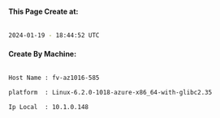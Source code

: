 
   
#### This Page Create at:

```bash

2024-01-19 - 18:44:52 UTC

```

#### Create By Machine:

```bash

Host Name : fv-az1016-585

platform  : Linux-6.2.0-1018-azure-x86_64-with-glibc2.35

Ip Local  : 10.1.0.148

```

